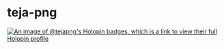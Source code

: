 # teja-png

[![An image of @tejapng's Holopin badges, which is a link to view their full Holopin profile](https://holopin.me/tejapng)](https://holopin.io/@tejapng)
